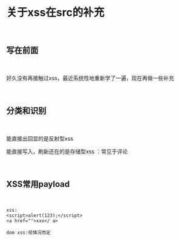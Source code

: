 # 关于xss在src的补充

<br>

## 写在前面

<br>

好久没有再接触过xss，最近系统性地重新学了一遍，现在再做一些补充

<br>

## 分类和识别

<br>

能直接出回显的是反射型xss

能直接写入，刷新还在的是存储型xss ：常见于评论

<br>

## XSS常用payload

<br>

````
xss:
<script>alert(123);</script>
<a href="">xxx</ a>

dom xss:视情况而定

````